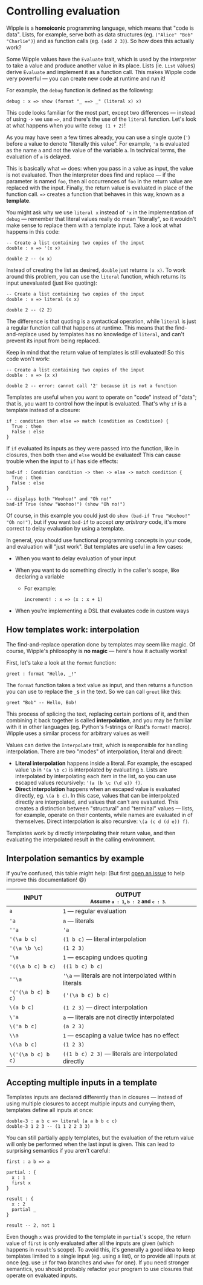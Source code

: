 # Controlling evaluation

Wipple is a **homoiconic** programming language, which means that "code is data". Lists, for example, serve both as data structures (eg. `("Alice" "Bob" "Charlie")`) and as function calls (eg. `(add 2 3)`). So how does this actually work?

Some Wipple values have the `Evaluate` trait, which is used by the interpreter to take a value and produce another value in its place. Lists (ie. `List` values) derive `Evaluate` and implement it as a function call. This makes Wipple code very powerful — you can create new code at runtime and run it!

For example, the `debug` function is defined as the following:

```wipple
debug : x => show (format "_ ==> _" (literal x) x)
```

This code looks familiar for the most part, except two differences — instead of using `->` we use `=>`, and there's the use of the `literal` function. Let's look at what happens when you write `debug (1 + 2)`!

As you may have seen a few times already, you can use a single quote (`'`) before a value to denote "literally this value". For example, `'a` is evaluated as the name `a` and not the value of the variable `a`. In technical terms, the evaluation of `a` is delayed.

This is basically what `=>` does: when you pass in a value as input, the value is not evaluated. Then the interpreter does find and replace — if the parameter is named `foo`, then all occurrences of `foo` in the return value are replaced with the input. Finally, the return value is evaluated in place of the function call. `=>` creates a function that behaves in this way, known as a **template**.

You might ask why we use `literal x` instead of `'x` in the implementation of `debug` — remember that literal values really do mean "literally", so it wouldn't make sense to replace them with a template input. Take a look at what happens in this code:

```wipple
-- Create a list containing two copies of the input
double : x => '(x x)

double 2 -- (x x)
```

Instead of creating the list as desired, `double` just returns `(x x)`. To work around this problem, you can use the `literal` function, which returns its input unevaluated (just like quoting):

```wipple
-- Create a list containing two copies of the input
double : x => literal (x x)

double 2 -- (2 2)
```

The difference is that quoting is a syntactical operation, while `literal` is just a regular function call that happens at runtime. This means that the find-and-replace used by templates has no knowledge of `literal`, and can't prevent its input from being replaced.

Keep in mind that the return value of templates is still evaluated! So this code won't work:

```wipple
-- Create a list containing two copies of the input
double : x => (x x)

double 2 -- error: cannot call '2' because it is not a function
```

Templates are useful when you want to operate on "code" instead of "data"; that is, you want to control how the input is evaluated. That's why `if` is a template instead of a closure:

```wipple
if : condition then else => match (condition as Condition) {
  True : then
  False : else
}
```

If `if` evaluated its inputs as they were passed into the function, like in closures, then both `then` and `else` would be evaluated! This can cause trouble when the input to `if` has side effects:

```wipple
bad-if : Condition condition -> then -> else -> match condition {
  True : then
  False : else
}

-- displays both "Woohoo!" and "Oh no!"
bad-if True (show "Woohoo!") (show "Oh no!")
```

Of course, in this example you could just do `show (bad-if True "Woohoo!" "Oh no!")`, but if you want `bad-if` to accept _any arbitrary_ code, it's more correct to delay evaluation by using a template.

In general, you should use functional programming concepts in your code, and evaluation will "just work". But templates are useful in a few cases:

- When you want to delay evaluation of your input

- When you want to do something directly in the caller's scope, like declaring a variable

  - For example:
    ```wipple
    increment! : x => (x : x + 1)
    ```

- When you're implementing a DSL that evaluates code in custom ways

## How templates work: interpolation

The find-and-replace operation done by templates may seem like magic. Of course, Wipple's philosophy is **no magic** — here's how it actually works!

First, let's take a look at the `format` function:

```wipple
greet : format "Hello, _!"
```

The `format` function takes a text value as input, and then returns a function you can use to replace the `_`s in the text. So we can call `greet` like this:

```wipple
greet "Bob" -- Hello, Bob!
```

This process of splicing the text, replacing certain portions of it, and then combining it back together is called **interpolation**, and you may be familiar with it in other languages (eg. Python's f-strings or Rust's `format!` macro). Wipple uses a similar process for arbitrary values as well!

Values can derive the `Interpolate` trait, which is responsible for handling interpolation. There are two "modes" of interpolation, literal and direct:

- **Literal interpolation** happens inside a literal. For example, the escaped value `\b` in `'(a \b c)` is interpolated by evaluating `b`. Lists are interpolated by interpolating each item in the list, so you can use escaped values recursively: `'(a (b \c (\d e)) f)`.
- **Direct interpolation** happens when an escaped value is evaluated directly, eg. `\(a b c)`. In this case, values that can be interpolated directly are interpolated, and values that can't are evaluated. This creates a distinction between "structural" and "terminal" values — lists, for example, operate on their contents, while names are evaluated in of themselves. Direct interpolation is also recursive: `\(a (c d (d e)) f)`.

Templates work by directly interpolating their return value, and then evaluating the interpolated result in the calling environment.

## Interpolation semantics by example

If you're confused, this table might help: (But first [open an issue]() to help improve this documentation! 😄)

| INPUT              | OUTPUT<br /><small>Assume `a : 1`, `b : 2` and `c : 3`.</small> |
| ------------------ | ------------------------------------------------------------ |
| `a`                | `1` — regular evaluation                  |
| `'a`               | `a` — literals                                               |
| `''a`              | `'a`                                       |
| `'(\a b c)`        | `(1 b c)` — literal interpolation |
| `'(\a \b \c)`      | `(1 2 3)`                                                   |
| `'\a`              | `1` — escaping undoes quoting |
| `'((\a b c) b c)`  | `((1 b c) b c)`                                           |
| `''\a`             | `'\a` — literals are not interpolated within literals |
| `'('(\a b c) b c)` | `('(\a b c) b c)`                                         |
| `\(a b c)`       | `(1 2 3)` — direct interpolation |
| `\'a`            | `a` — literals are not directly interpolated |
| `\('a b c)`   |`(a 2 3)`|
| `\\a`            | `1` — escaping a value twice has no effect |
| `\(\a b c)`      | `(1 2 3)`    |
| `\('(\a b c) b c)` | `((1 b c) 2 3)` — literals are interpolated directly |

## Accepting multiple inputs in a template

Templates inputs are declared differently than in closures — instead of using multiple closures to accept multiple inputs and currying them, templates define all inputs at once:

```wipple
double-3 : a b c => literal (a a b b c c)
double-3 1 2 3 -- (1 1 2 2 3 3)
```

You can still partially apply templates, but the evaluation of the return value will only be performed when the last input is given. This can lead to surprising semantics if you aren't careful:

```wipple
first : a b => a

partial : {
  x : 1
  first x
}

result : {
  x : 2
  partial _
}

result -- 2, not 1
```

Even though `x` was provided to the template in `partial`'s scope, the return value of `first` is only evaluated after all the inputs are given (which happens in `result`'s scope). To avoid this, it's generally a good idea to keep templates limited to a single input (eg. using a list), or to provide all inputs at once (eg. use `if` for two branches and `when` for one). If you need stronger semantics, you should probably refactor your program to use closures that operate on evaluated inputs.

